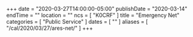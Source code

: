 +++
date = "2020-03-27T14:00:00-05:00"
publishDate = "2020-03-14"
endTime = ""
location = ""
ncs = [ "K0CRF" ]
title = "Emergency Net"
categories = [ "Public Service" ]
dates = [ "" ]
aliases = [ "/cal/2020/03/27/ares-net/" ]
+++
